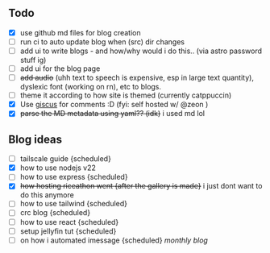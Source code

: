## Todo

- [x] use github md files for blog creation
- [ ] run ci to auto update blog when (src) dir changes
- [ ] add ui to write blogs - and how/why would i do this.. (via astro password stuff ig)
- [ ] add ui for the blog page
- [ ] ~~add audio~~ (uhh text to speech is expensive, esp in large text quantity), dyslexic font (working on rn), etc to blogs.
- [ ] theme it according to how site is themed (currently catppuccin)
- [x] Use [giscus](https://giscus.app/) for comments :D (fyi: self hosted w/ @zeon )
- [x] ~~parse the MD metadata using yaml?? (idk)~~ i used md lol

## Blog ideas

- [ ] tailscale guide {scheduled}
- [x] how to use nodejs v22
- [ ] how to use express {scheduled}
- [x] ~~how hosting riceathon went {after the gallery is made}~~ i just dont want to do this anymore
- [ ] how to use tailwind {scheduled}
- [ ] crc blog {scheduled}
- [ ] how to use react {scheduled}
- [ ] setup jellyfin tut {scheduled}
- [ ] on how i automated imessage {scheduled}
      _monthly blog_
